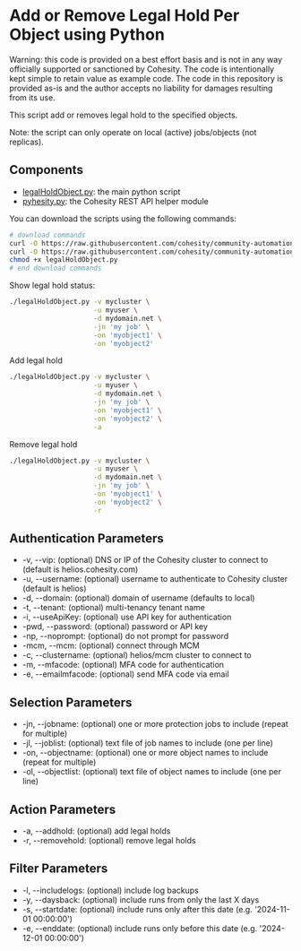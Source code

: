 # Add or Remove Legal Hold Per Object using Python

Warning: this code is provided on a best effort basis and is not in any way officially supported or sanctioned by Cohesity. The code is intentionally kept simple to retain value as example code. The code in this repository is provided as-is and the author accepts no liability for damages resulting from its use.

This script add or removes legal hold to the specified objects.

Note: the script can only operate on local (active) jobs/objects (not replicas).

## Components

* [legalHoldObject.py](https://raw.githubusercontent.com/cohesity/community-automation-samples/main/python/legalHoldObject/legalHoldObject.py): the main python script
* [pyhesity.py](https://raw.githubusercontent.com/cohesity/community-automation-samples/main/python/pyhesity/pyhesity.py): the Cohesity REST API helper module

You can download the scripts using the following commands:

```bash
# download commands
curl -O https://raw.githubusercontent.com/cohesity/community-automation-samples/main/python/legalHoldObject/legalHoldObject.py
curl -O https://raw.githubusercontent.com/cohesity/community-automation-samples/main/python/pyhesity.py
chmod +x legalHoldObject.py
# end download commands
```

Show legal hold status:

```bash
./legalHoldObject.py -v mycluster \
                     -u myuser \
                     -d mydomain.net \
                     -jn 'my job' \
                     -on 'myobject1' \
                     -on 'myobject2'
```

Add legal hold

```bash
./legalHoldObject.py -v mycluster \
                     -u myuser \
                     -d mydomain.net \
                     -jn 'my job' \
                     -on 'myobject1' \
                     -on 'myobject2' \
                     -a
```

Remove legal hold

```bash
./legalHoldObject.py -v mycluster \
                     -u myuser \
                     -d mydomain.net \
                     -jn 'my job' \
                     -on 'myobject1' \
                     -on 'myobject2' \
                     -r
```

## Authentication Parameters

* -v, --vip: (optional) DNS or IP of the Cohesity cluster to connect to (default is helios.cohesity.com)
* -u, --username: (optional) username to authenticate to Cohesity cluster (default is helios)
* -d, --domain: (optional) domain of username (defaults to local)
* -t, --tenant: (optional) multi-tenancy tenant name
* -i, --useApiKey: (optional) use API key for authentication
* -pwd, --password: (optional) password or API key
* -np, --noprompt: (optional) do not prompt for password
* -mcm, --mcm: (optional) connect through MCM
* -c, --clustername: (optional) helios/mcm cluster to connect to
* -m, --mfacode: (optional) MFA code for authentication
* -e, --emailmfacode: (optional) send MFA code via email

## Selection Parameters

* -jn, --jobname: (optional) one or more protection jobs to include (repeat for multiple)
* -jl, --joblist: (optional) text file of job names to include (one per line)
* -on, --objectname: (optional) one or more object names to include (repeat for multiple)
* -ol, --objectlist: (optional) text file of object names to include (one per line)

## Action Parameters

* -a, --addhold: (optional) add legal holds
* -r, --removehold: (optional) remove legal holds

## Filter Parameters

* -l, --includelogs: (optional) include log backups
* -y, --daysback: (optional) include runs from only the last X days
* -s, --startdate: (optional) include runs only after this date (e.g. '2024-11-01 00:00:00')
* -e, --enddate: (optional) include runs only before this date (e.g. '2024-12-01 00:00:00')
